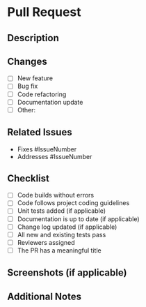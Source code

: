 # Pull Request

## Description
<!-- Describe the purpose of this pull request and any relevant context. -->

## Changes
<!-- List the specific changes introduced by this PR. -->

- [ ] New feature
- [ ] Bug fix
- [ ] Code refactoring
- [ ] Documentation update
- [ ] Other: <!-- Specify if the change doesn't fit the above categories -->

## Related Issues
<!-- If this PR is related to any GitHub issues, please mention them here using the following format: -->

- Fixes #IssueNumber
- Addresses #IssueNumber

## Checklist
<!-- Ensure that the following checks have been performed and mark them with an 'x' (e.g., [x]). If any of them are not applicable, explain why. -->

- [ ] Code builds without errors
- [ ] Code follows project coding guidelines
- [ ] Unit tests added (if applicable)
- [ ] Documentation is up to date (if applicable)
- [ ] Change log updated (if applicable)
- [ ] All new and existing tests pass
- [ ] Reviewers assigned
- [ ] The PR has a meaningful title

## Screenshots (if applicable)
<!-- Include screenshots or images that help visualize the changes if they are relevant. -->

## Additional Notes
<!-- Add any additional information, concerns, or context that might be relevant to the reviewers or maintainers. -->
